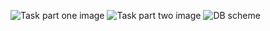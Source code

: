 ![Task part one image](https://cdn.discordapp.com/attachments/771321704470413325/1055606836386086922/1udYBh_Bq5R_MYYlCKbA870TyBAbWLhsVBnxuWAqoX21_TWIAYwtPXwV7SDhHDFJBRjywZCwg_LgKZGuTLFmSp7P.jpg)
![Task part two image](https://cdn.discordapp.com/attachments/771321704470413325/1055606861904216144/uA4BKsjDUY56uar07leZRB2tesLMygqyc-YibiozmWmnemZRgDnvWA_7rF_4BuS4l8b77QDedd4PVJIL_JLZ_-OA.jpg)
![DB scheme](https://cdn.discordapp.com/attachments/771321704470413325/1055607334216421406/Screenshot_771.png)
